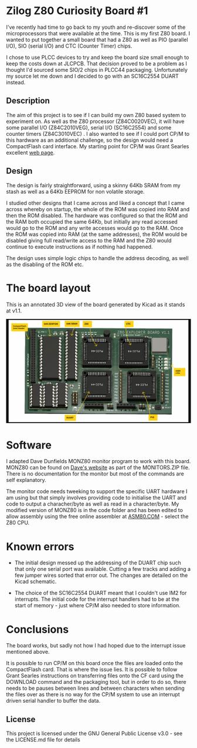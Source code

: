 # Zilog Z80 Curiosity Board #1

I've recently had time to go back to my youth and re-discover some of the microprocessors that were available at the time. This is my first Z80 board. I wanted to put together a small board that had a Z80 as well as PIO (parallel I/O), SIO (serial I/O) and CTC (Counter Timer) chips.

I chose to use PLCC devices to try and keep the board size small enough to keep the costs down at JLCPCB. That decision proved to be a problem as I thought I'd sourced some SIO/2 chips in PLCC44 packaging. Unfortunately my source let me down and I decided to go with an SC16C2554 DUART instead.

## Description

The aim of this project is to see if I can build my own Z80 based system to experiment on. As well as the Z80 processor (Z84C0020VEC), it will have some parallel I/O (Z84C2010VEG), serial I/O (SC16C2554) and some counter timers (Z84C3010VEC) . I also wanted to see if I could port CP/M to this hardware as an additional challenge, so the design would need a CompactFlash card interface. My starting point for CP/M was Grant Searles excellent [web page](http://searle.x10host.com/cpm/index.html).

## Design

The design is fairly straightforward, using a skinny 64Kb SRAM from my stash as well as a 64Kb EEPROM for non volatile storage.

I studied other designs that I came across and liked a concept that I came across whereby on startup, the whole of the ROM was copied into RAM and then the ROM disabled. The hardware was configured so that the ROM and the RAM both occupied the same 64Kb, but initially any read accessed would go to the ROM and any write accesses would go to the RAM. Once the ROM was copied into RAM (at the same addresses), the ROM would be disabled giving full read/write access to the RAM and the Z80 would continue to execute instructions as if nothing had happened.

The design uses simple logic chips to handle the address decoding, as well as the disabling of the ROM etc.

# The board layout

This is an annotated 3D view of the board generated by Kicad as it stands at v1.1.

![](./images/layout.png)

# Software

I adapted Dave Dunfields MONZ80 monitor program to work with this board. MONZ80 can be found on [Dave's website](https://dunfield.themindfactory.com/dnldsrc.htm) as part of the MONITORS.ZIP file. There is no documentation for the monitor but most of the commands are self explanatory.

The monitor code needs tweeking to support the specific UART hardware I am using but that simply involves providing code to initialise the UART and code to output a characher/byte as well as read in a character/byte. My modified version of MONZ80 is in the code folder and has been edited to allow assembly using the free online assembler at [ASM80.COM](https://asm80.com) - select the Z80 CPU.

# Known errors

* The initial design messed up the addressing of the DUART chip such that only one serial port was available. Cutting a few tracks and adding a few jumper wires sorted that error out. The changes are detailed on the Kicad schematic.

* The choice of the SC16C2554 DUART meant that I couldn't use IM2 for interrupts. The initial code for the interrupt handlers had to be at the start of memory - just where CP/M also needed to store information. 

# Conclusions

The board works, but sadly not how I had hoped due to the interrupt issue mentioned above.

It is possible to run CP/M on this board once the files are loaded onto the CompactFlash card. That is where the issue lies. It is possible to follow Grant Searles instructions on transferring files onto the CF card using the DOWNLOAD command and the packaging tool, but in order to do so, there needs to be pauses between lines and between characters when sending the files over as there is no way for the CP/M system to use an interrupt driven serial handler to buffer the data.

## License

This project is licensed under the GNU General Public License v3.0 - see the LICENSE.md file for details
